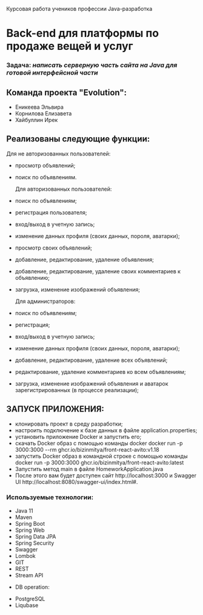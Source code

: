 Курсовая работа учеников профессии Java-разработка

# Back-end  для платформы по продаже вещей и услуг

### Задача: *написать серверную часть сайта на Java для готовой интерфейсной части*

## Команда проекта "Evolution":
- Еникеева Эльвира
- Корнилова Елизавета
- Хайбуллин Ирек

## Реализованы следующие функции:
  Для не авторизованных пользователей:
- просмотр объявлений;
- поиск по объявлениям.

  Для авторизованных пользователей:
- поиск по объявлениям;
- регистрация пользователя;
- вход/выход в учетную запись;
- изменение данных профиля (своих данных, пороля, аватарки);
- просмотр своих объявлений;
- добавление, редактирование, удаление объявления;
- добавление, редактирование, удаление своих комментариев к объявлению;
- загрузка, изменение изображений объявления;

  Для администраторов:
- поиск по объявлениям;
- регистрация;
- вход/выход в учетную запись;
- изменение данных профиля (своих данных, пороля, аватарки);
- добавление, редактирование, удаление всех объявлений;
- редактирование, удаление комментариев ко всем объявлениям;
- загрузка, изменение изображений объявления и аватарок зарегистрированных (в процессе реализации);

## ЗАПУСК ПРИЛОЖЕНИЯ:
- клонировать проект в среду разработки;
- настроить подключение к базе данных в файле application.properties;
- установить приложение Docker и запустить его;
- скачать Docker образ с помощью команды docker docker run -p 3000:3000 --rm ghcr.io/bizinmitya/front-react-avito:v1.18
- запустить Docker образ в командной строке с помощью команды docker run -p 3000:3000 ghcr.io/bizinmitya/front-react-avito:latest
- Запустить метод main в файле HomeworkApplication.java
- После этого вам будет доступен сайт http://localhost:3000 и Swagger UI http://localhost:8080/swagger-ui/index.html#.

### Используемые технологии:
- Java 11
- Maven
- Spring Boot
- Spring Web
- Spring Data JPA
- Spring Security
- Swagger
- Lombok
- GIT
- REST
- Stream API

* DB operation:
- PostgreSQL
- Liqubase

